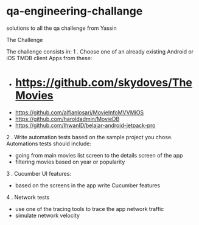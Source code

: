 # qa-engineering-challange
solutions to all the qa challenge from Yassin


The Challenge

The challenge consists in:
1 . Choose one of an already existing Android or iOS TMDB client Apps from these:
- # **https://github.com/skydoves/TheMovies**
- https://github.com/alfianlosari/MovieInfoMVVMiOS
- https://github.com/haroldadmin/MovieDB
- https://github.com/IhwanID/belajar-android-jetpack-pro

2 . Write automation tests based on the sample project you chose. Automations tests should include:
- going from main movies list screen to the details screen of the app
- filtering movies based on year or popularity

3 . Cucumber UI features:
- based on the screens in the app write Cucumber features

4 . Network tests
- use one of the tracing tools to trace the app network traffic
- simulate network velocity
